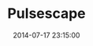 ---
layout: lab-single.hbs
title: Pulsescape
date: 2014-07-17 23:15:00
description: A visualization of my pulse while reading one of my father's writing.
image: https://farm8.staticflickr.com/7492/16056216548_7b989ac2d8_b.jpg
thumb: https://farm8.staticflickr.com/7492/16056216548_7b989ac2d8.jpg
tags:
  - dataset-pulse
---
